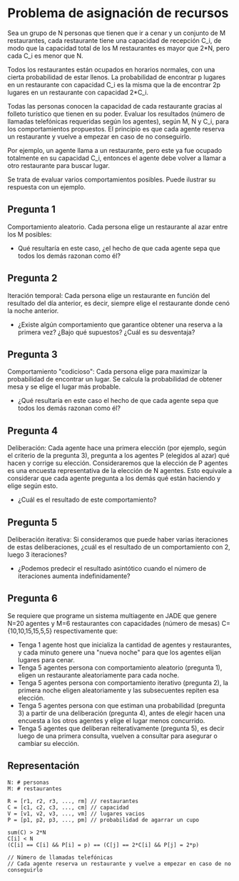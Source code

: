 # Problema de asignación de recursos

Sea un grupo de N personas que tienen que ir a cenar y un conjunto de M restaurantes, cada restaurante tiene una capacidad de recepción C_i, de modo que la capacidad total de los M restaurantes es mayor que 2\*N, pero cada C_i es menor que N.

Todos los restaurantes están ocupados en horarios normales, con una cierta probabilidad de estar llenos.
La probabilidad de encontrar p lugares en un restaurante con capacidad C_i es la misma que la de encontrar 2p lugares en un restaurante con capacidad 2\*C_i.

Todas las personas conocen la capacidad de cada restaurante gracias al folleto turístico que tienen en su poder.
Evaluar los resultados (número de llamadas telefónicas requeridas según los agentes), según M, N y C_i, para los comportamientos propuestos.
El principio es que cada agente reserva un restaurante y vuelve a empezar en caso de no conseguirlo.

Por ejemplo, un agente llama a un restaurante, pero este ya fue ocupado totalmente en su capacidad C_i, entonces el agente debe volver a llamar a otro restaurante para buscar lugar.

Se trata de evaluar varios comportamientos posibles.
Puede ilustrar su respuesta con un ejemplo.

## Pregunta 1

Comportamiento aleatorio. Cada persona elige un restaurante al azar entre los M posibles:

- Qué resultaría en este caso, ¿el hecho de que cada agente sepa que todos los demás razonan como él?

## Pregunta 2

Iteración temporal: Cada persona elige un restaurante en función del resultado del día anterior, es decir, siempre elige el restaurante donde cenó la noche anterior.

- ¿Existe algún comportamiento que garantice obtener una reserva a la primera vez? ¿Bajo qué supuestos? ¿Cuál es su desventaja?

## Pregunta 3

Comportamiento "codicioso": Cada persona elige para maximizar la probabilidad de encontrar un lugar. Se calcula la probabilidad de obtener mesa y se elige el lugar más probable.

- ¿Qué resultaría en este caso el hecho de que cada agente sepa que todos los demás razonan como él?

## Pregunta 4

Deliberación: Cada agente hace una primera elección (por ejemplo, según el criterio de la pregunta 3), pregunta a los agentes P (elegidos al azar) qué hacen y corrige su elección. Consideraremos que la elección de P agentes es una encuesta representativa de la elección de N agentes.
Esto equivale a considerar que cada agente pregunta a los demás qué están haciendo y elige según esto.

- ¿Cuál es el resultado de este comportamiento?

## Pregunta 5

Deliberación iterativa: Si consideramos que puede haber varias iteraciones de estas deliberaciones, ¿cuál es el resultado de un comportamiento con 2, luego 3 iteraciones?

- ¿Podemos predecir el resultado asintótico cuando el número de iteraciones aumenta indefinidamente?

## Pregunta 6

Se requiere que programe un sistema multiagente en JADE que genere N=20 agentes y M=6 restaurantes con capacidades (número de mesas) C={10,10,15,15,5,5} respectivamente que:

- Tenga 1 agente host que inicializa la cantidad de agentes y restaurantes, y cada minuto genere una "nueva noche" para que los agentes elijan lugares para cenar.
- Tenga 5 agentes persona con comportamiento aleatorio (pregunta 1), eligen un restaurante aleatoriamente para cada noche.
- Tenga 5 agentes persona con comportamiento iterativo (pregunta 2), la primera noche eligen aleatoriamente y las subsecuentes repiten esa elección.
- Tenga 5 agentes persona con que estiman una probabilidad (pregunta 3) a partir de una deliberación (pregunta 4), antes de elegir hacen una encuesta a los otros agentes y elige el lugar menos concurrido.
- Tenga 5 agentes que deliberan reiterativamente (pregunta 5), es decir luego de una primera consulta, vuelven a consultar para asegurar o cambiar su elección.

## Representación

```
N: # personas
M: # restaurantes

R = [r1, r2, r3, ..., rm] // restaurantes
C = [c1, c2, c3, ..., cm] // capacidad
V = [v1, v2, v3, ..., vm] // lugares vacios
P = [p1, p2, p3, ..., pm] // probabilidad de agarrar un cupo

sum(C) > 2*N
C[i] < N
(C[i] == C[i] && P[i] = p) == (C[j] == 2*C[i] && P[j] = 2*p)

// Número de llamadas telefónicas
// Cada agente reserva un restaurante y vuelve a empezar en caso de no conseguirlo
```
